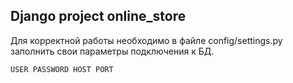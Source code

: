 ## Django project online_store

Для корректной работы необходимо в файле config/settings.py заполнить свои параметры подключения к БД.

`USER
PASSWORD
HOST
PORT`
